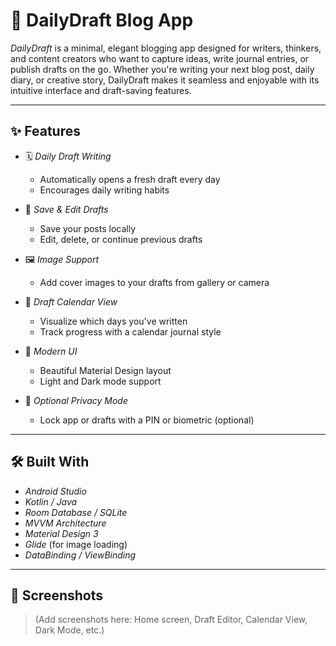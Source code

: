 # 📝 DailyDraft Blog App

*DailyDraft* is a minimal, elegant blogging app designed for writers, thinkers, and content creators who want to capture ideas, write journal entries, or publish drafts on the go. Whether you're writing your next blog post, daily diary, or creative story, DailyDraft makes it seamless and enjoyable with its intuitive interface and draft-saving features.

---

## ✨ Features

- 🗓 *Daily Draft Writing*
  - Automatically opens a fresh draft every day
  - Encourages daily writing habits

- 💾 *Save & Edit Drafts*
  - Save your posts locally
  - Edit, delete, or continue previous drafts

- 🖼 *Image Support*
  - Add cover images to your drafts from gallery or camera

- 📅 *Draft Calendar View*
  - Visualize which days you've written
  - Track progress with a calendar journal style

- 🌙 *Modern UI*
  - Beautiful Material Design layout
  - Light and Dark mode support

- 🔐 *Optional Privacy Mode*
  - Lock app or drafts with a PIN or biometric (optional)

---

## 🛠 Built With

- *Android Studio*
- *Kotlin / Java*
- *Room Database / SQLite*
- *MVVM Architecture*
- *Material Design 3*
- *Glide* (for image loading)
- *DataBinding / ViewBinding*

---

## 📸 Screenshots

> (Add screenshots here: Home screen, Draft Editor, Calendar View, Dark Mode, etc.)
